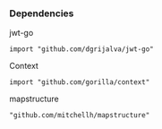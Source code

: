 
### Dependencies

jwt-go
```
import "github.com/dgrijalva/jwt-go"
```
Context
```
import "github.com/gorilla/context"
```
mapstructure
```
"github.com/mitchellh/mapstructure"
```
